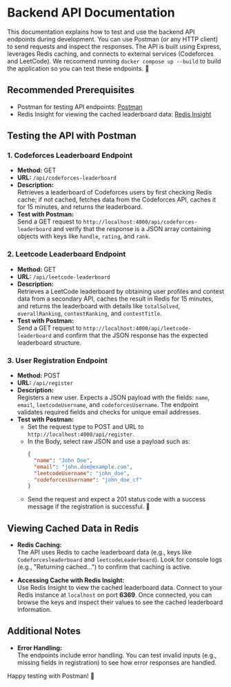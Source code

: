 
# Backend API Documentation

This documentation explains how to test and use the backend API endpoints during development. You can use Postman (or any HTTP client) to send requests and inspect the responses. The API is built using Express, leverages Redis caching, and connects to external services (Codeforces and LeetCode). We reccomend running `docker compose up --build` to build the application so you can test these endpoints. 🚀

## Recommended Prerequisites
- Postman for testing API endpoints: [Postman](https://www.postman.com/downloads/)
- Redis Insight for viewing the cached leaderboard data: [Redis Insight](https://redis.io/docs/latest/operate/redisinsight/install/)

## Testing the API with Postman

### 1. Codeforces Leaderboard Endpoint
- **Method:** GET  
- **URL:** `/api/codeforces-leaderboard`  
- **Description:**  
  Retrieves a leaderboard of Codeforces users by first checking Redis cache; if not cached, fetches data from the Codeforces API, caches it for 15 minutes, and returns the leaderboard.
- **Test with Postman:**  
  Send a GET request to `http://localhost:4000/api/codeforces-leaderboard` and verify that the response is a JSON array containing objects with keys like `handle`, `rating`, and `rank`. 

### 2. Leetcode Leaderboard Endpoint
- **Method:** GET  
- **URL:** `/api/leetcode-leaderboard`  
- **Description:**  
  Retrieves a LeetCode leaderboard by obtaining user profiles and contest data from a secondary API, caches the result in Redis for 15 minutes, and returns the leaderboard with details like `totalSolved`, `overallRanking`, `contestRanking`, and `contestTitle`.
- **Test with Postman:**  
  Send a GET request to `http://localhost:4000/api/leetcode-leaderboard` and confirm that the JSON response has the expected leaderboard structure.

### 3. User Registration Endpoint
- **Method:** POST  
- **URL:** `/api/register`  
- **Description:**  
  Registers a new user. Expects a JSON payload with the fields: `name`, `email`, `leetcodeUsername`, and `codeforcesUsername`. The endpoint validates required fields and checks for unique email addresses.
- **Test with Postman:**  
  - Set the request type to POST and URL to `http://localhost:4000/api/register`.
  - In the Body, select raw JSON and use a payload such as:
    ```json
    {
      "name": "John Doe",
      "email": "john.doe@example.com",
      "leetcodeUsername": "john_doe",
      "codeforcesUsername": "john_doe_cf"
    }
    ```
  - Send the request and expect a 201 status code with a success message if the registration is successful. 🔐

## Viewing Cached Data in Redis

- **Redis Caching:**  
  The API uses Redis to cache leaderboard data (e.g., keys like `Codeforcesleaderboard` and `leetcodeLeaderboard`). Look for console logs (e.g., "Returning cached...") to confirm that caching is active.

- **Accessing Cache with Redis Insight:**  
  Use Redis Insight to view the cached leaderboard data. Connect to your Redis instance at `localhost` on port **6369**. Once connected, you can browse the keys and inspect their values to see the cached leaderboard information. 

## Additional Notes

- **Error Handling:**  
  The endpoints include error handling. You can test invalid inputs (e.g., missing fields in registration) to see how error responses are handled.

Happy testing with Postman! 🚀
